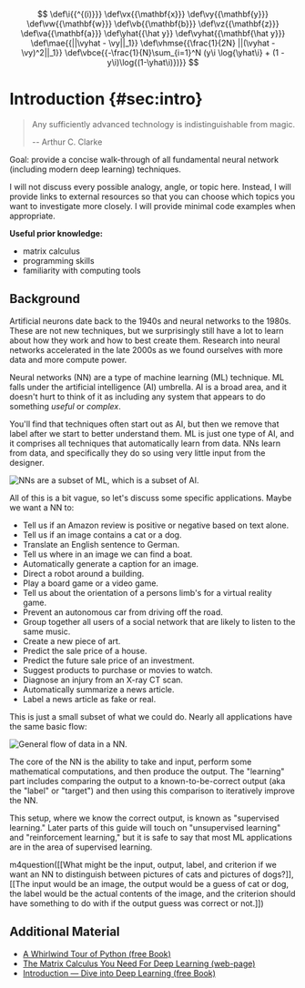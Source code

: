$$
	\def\i{{^{(i)}}}
	\def\vx{{\mathbf{x}}}
	\def\vy{{\mathbf{y}}}
	\def\vw{{\mathbf{w}}}
	\def\vb{{\mathbf{b}}}
	\def\vz{{\mathbf{z}}}
	\def\va{{\mathbf{a}}}
	\def\yhat{{\hat y}}
	\def\vyhat{{\mathbf{\hat y}}}
	\def\mae{{||\vyhat - \vy||_1}}
	\def\vhmse{{\frac{1}{2N} ||(\vyhat - \vy)^2||_1}}
	\def\vbce{{-\frac{1}{N}\sum_{i=1}^N (y\i \log{\yhat\i} + (1 - y\i)\log{(1-\yhat\i)})}}
$$

# Introduction {#sec:intro}

> Any sufficiently advanced technology is indistinguishable from magic.
>
> -- Arthur C. Clarke

Goal: provide a concise walk-through of all fundamental neural network (including modern deep learning) techniques.

I will not discuss every possible analogy, angle, or topic here. Instead, I will provide links to external resources so that you can choose which topics you want to investigate more closely. I will provide minimal code examples when appropriate.

**Useful prior knowledge:**

- matrix calculus
- programming skills
- familiarity with computing tools

## Background

Artificial neurons date back to the 1940s and neural networks to the 1980s. These are not new techniques, but we surprisingly still have a lot to learn about how they work and how to best create them. Research into neural networks accelerated in the late 2000s as we found ourselves with more data and more compute power.

Neural networks (NN) are a type of machine learning (ML) technique. ML falls under the artificial intelligence (AI) umbrella. AI is a broad area, and it doesn't hurt to think of it as including any system that appears to do something *useful* or *complex*.

You'll find that techniques often start out as AI, but then we remove that label after we start to better understand them. ML is just one type of AI, and it comprises all techniques that automatically learn from data. NNs learn from data, and specifically they do so using very little input from the designer.

![NNs are a subset of ML, which is a subset of AI.](img/AI.svg)

All of this is a bit vague, so let's discuss some specific applications. Maybe we want a NN to:

- Tell us if an Amazon review is positive or negative based on text alone.
- Tell us if an image contains a cat or a dog.
- Translate an English sentence to German.
- Tell us where in an image we can find a boat.
- Automatically generate a caption for an image.
- Direct a robot around a building.
- Play a board game or a video game.
- Tell us about the orientation of a persons limb's for a virtual reality game.
- Prevent an autonomous car from driving off the road.
- Group together all users of a social network that are likely to listen to the same music.
- Create a new piece of art.
- Predict the sale price of a house.
- Predict the future sale price of an investment.
- Suggest products to purchase or movies to watch.
- Diagnose an injury from an X-ray CT scan.
- Automatically summarize a news article.
- Label a news article as fake or real.

This is just a small subset of what we could do. Nearly all applications have the same basic flow:

![General flow of data in a NN.](img/MLProgram.svg)

The core of the NN is the ability to take and input, perform some mathematical computations, and then produce the output. The "learning" part includes comparing the output to a known-to-be-correct output (aka the "label" or "target") and then using this comparison to iteratively improve the NN.

This setup, where we know the correct output, is known as "supervised learning." Later parts of this guide will touch on "unsupervised learning" and "reinforcement learning," but it is safe to say that most ML applications are in the area of supervised learning.

m4question([[What might be the input, output, label, and criterion if we want an NN to distinguish between pictures of cats and pictures of dogs?]], [[The input would be an image, the output would be a guess of cat or dog, the label would be the actual contents of the image, and the criterion should have something to do with if the output guess was correct or not.]])

## Additional Material

- [A Whirlwind Tour of Python (free Book)](https://github.com/jakevdp/WhirlwindTourOfPython "A Whirlwind Tour of Python")
- [The Matrix Calculus You Need For Deep Learning (web-page)](https://explained.ai/matrix-calculus/)
- [Introduction — Dive into Deep Learning (free Book)](https://d2l.ai/chapter_introduction/index.html "Introduction — Dive into Deep Learning")
